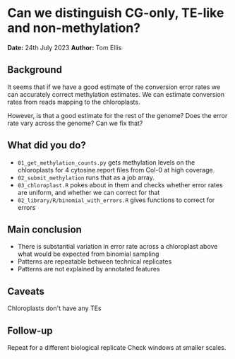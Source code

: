 # Can we distinguish CG-only, TE-like and non-methylation?

**Date:** 24th July 2023
**Author:** Tom Ellis

## Background

It seems that if we have a good estimate of the conversion error rates we can
accurately correct methylation estimates.
We can estimate conversion rates from reads mapping to the chloroplasts.

However, is that a good estimate for the rest of the genome?
Does the error rate vary across the genome?
Can we fix that?

## What did you do?

- `01_get_methylation_counts.py` gets methylation levels on the chloroplasts for
    4 cytosine report files from Col-0 at high coverage.
- `02_submit_methylation` runs that as a job array.
- `03_chloroplast.R` pokes about in them and checks whether error rates are 
    uniform, and whether we can correct for that
- `02_library/R/binomial_with_errors.R` gives functions to correct for errors

## Main conclusion

- There is substantial variation in error rate across a chloroplast above what 
    would be expected from binomial sampling
- Patterns are repeatable between technical replicates
- Patterns are not explained by annotated features

## Caveats

Chloroplasts don't have any TEs

## Follow-up

Repeat for a different biological replicate
Check windows at smaller scales.